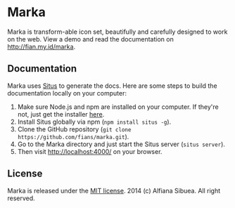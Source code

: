 # Marka

Marka is transform-able icon set, beautifully and carefully designed to work on the web. View a demo and read the documentation on http://fian.my.id/marka.

## Documentation

Marka uses [Situs](https://github.com/fians/situs) to generate the docs. 
Here are some steps to build the documentation locally on your computer:

1. Make sure Node.js and npm are installed on your computer. If they're not, just get the installer [here](http://nodejs.org/).
2. Install Situs globally via npm (`npm install situs -g`).
3. Clone the GitHub repository (`git clone https://github.com/fians/marka.git`).
4. Go to the Marka directory and just start the Situs server (`situs server`).
5. Then visit [http://localhost:4000/](http://localhost:4000/) on your browser.

## License

Marka is released under the [MIT license](https://github.com/fians/marka/blob/master/LICENSE). 2014 (c) Alfiana Sibuea. All right reserved.
